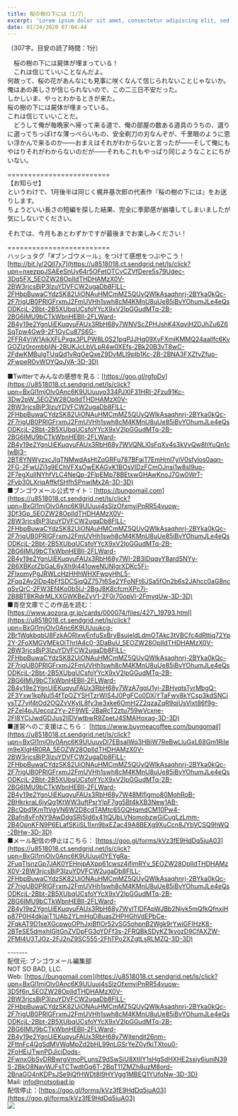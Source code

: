 ```yaml
---
title: 桜の樹の下には（1/7）
excerpt: 'Lorem ipsum dolor sit amet, consectetur adipiscing elit, sed do eiusmod tempor incididunt ut labore et dolore magna aliqua. Praesent elementum facilisis leo vel fringilla est ullamcorper eget. At imperdiet dui accumsan sit amet nulla facilisi morbi tempus.'
date: 01/24/2020 07:04:44
---
```


（307字。目安の読了時間：1分）  
  
　桜の樹の下には屍体が埋まっている！  
　これは信じていいことなんだよ。  
何故って、桜の花があんなにも見事に咲くなんて信じられないことじゃないか。  
俺はあの美しさが信じられないので、この二三日不安だった。  
しかしいま、やっとわかるときが来た。  
桜の樹の下には屍体が埋まっている。  
これは信じていいことだ。  
　どうして俺が毎晩家へ帰って来る道で、俺の部屋の数ある道具のうちの、選りに選ってちっぽけな薄っぺらいもの、安全剃刀の刃なんぞが、千里眼のように思い浮かんで来るのか――おまえはそれがわからないと言ったが――そして俺にもやはりそれがわからないのだが――それもこれもやっぱり同じようなことにちがいない。  
  
\=========================  
【お知らせ】  
というわけで、1月後半は同じく梶井基次郎の代表作『桜の樹の下には』をお送りします。  
ちょうどいい長さの短編を探した結果、完全に季節感が崩壊してしまいましたが気にしないでください。  
  
それでは、今月もあとわずかですが最後までお楽しみください！  
  
\=========================  
ハッシュタグ「#ブンゴウメール」をつけて感想をつぶやこう！　  
[http://bit.ly/2Qll7x7](https://u8518018.ct.sendgrid.net/ls/click?upn=nxezppJSAEeSnUy64r5OFetOTCvCZVfDere5s79Udec-3Dq5FX_5EOZW28OpIldTHDHAMzX0V-2BW3rjcsBjP3IzuYDVFCW2ugaDb8FlLL-2FHbpBuwaCYdzSK82UiONAuHMCmMZ5QUyQWlkAsaqhnrj-2BYka0kQc-2F7rigUB0PRlGFrxmJ2FmUVHh1swh8cM4KMnU8uUe85iBvYOhumJLe4eQsODKcjL-2Bbt-2B5XUbqUCsfoYYcX9xV2lpGGudMTq-2B-2BG6IMU9bCTkWbnHEBIl-2FLWard-2B4y19e2YgnUiEKuqyuFAUx3RbH68y7WNVScZPHJshK4XqvlH2DJhZu6Z6SqTpw4Gw9-2F1GyCu87S6G-2FFR4ViW1AikXFLPxgx3PLPW8L0S21pgPJJHq09XvFXmiKMMQ24aallfc6KvGOZIz0rombbIjN-2BUKJcLbVLpR4w0XEfs-2Bk20B3vT8wC-2FdwKMBulgTUqQd1vRqOeQxeZ9DvMLI9pIb1Kc-2B-2BNA3FXZfvZfuo-2FwpeROvWOYQqJVA-3D-3D)  
  
■Twitterでみんなの感想を見る：[https://goo.gl/rgfoDv](https://u8518018.ct.sendgrid.net/ls/click?upn=BxGl1mjOlv0Anc6K9UUuuvo334PJXlF31HRI-2Fzu91Kc-3Dw2pW_5EOZW28OpIldTHDHAMzX0V-2BW3rjcsBjP3IzuYDVFCW2ugaDb8FlLL-2FHbpBuwaCYdzSK82UiONAuHMCmMZ5QUyQWlkAsaqhnrj-2BYka0kQc-2F7rigUB0PRlGFrxmJ2FmUVHh1swh8cM4KMnU8uUe85iBvYOhumJLe4eQsODKcjL-2Bbt-2B5XUbqUCsfoYYcX9xV2lpGGudMTq-2B-2BG6IMU9bCTkWbnHEBIl-2FLWard-2B4y19e2YgnUiEKuqyuFAUx3RbH68y7WVQNLl0sFqXv4s3kVvQw8hYuQn1clwBI3-2BT8YNWyzxcJlgTNMwdAsHtZoGRFu787BFaiT7EmHml7yiV0sfylos0aqn-2FG-2FwUZj1g9EChVFXsOwEKAGvK1BOsVIDzFCmOJnsi1w8sI9uo-2F7egXulINYhfVLC4NeQp-2FlpEMp78BEtxwGHAwKnoJ7Gw0WrT-2Fvb30LXriqAffkfSHfhSPnwlMx2A-3D-3D)  
■ブンゴウメール公式サイト：[https://bungomail.com](https://u8518018.ct.sendgrid.net/ls/click?upn=BxGl1mjOlv0Anc6K9UUuuj4sSlzOfxmyiPnRR54vuow-3Df3Gp_5EOZW28OpIldTHDHAMzX0V-2BW3rjcsBjP3IzuYDVFCW2ugaDb8FlLL-2FHbpBuwaCYdzSK82UiONAuHMCmMZ5QUyQWlkAsaqhnrj-2BYka0kQc-2F7rigUB0PRlGFrxmJ2FmUVHh1swh8cM4KMnU8uUe85iBvYOhumJLe4eQsODKcjL-2Bbt-2B5XUbqUCsfoYYcX9xV2lpGGudMTq-2B-2BG6IMU9bCTkWbnHEBIl-2FLWard-2B4y19e2YgnUiEKuqyuFAUx3RbH68y7WI-2B3IDqqyY8ardSNYy-2B6XBKotZbGaL6yXh9j441oweNUNIgrXDKc5Fi-2FIxomyPgJRWLcHzHHhWHXFwpyHhL5-2Fqq2Av2lDp4bFfSDCSiqQZ757t6Se2YFoNFt6JSa5fOn2b6s2JAhcc0aG8ncqSvQrC-2FW3Ef4Ko0b5IJ-2BgJ8K8cfcmXPc7i-2B8BTBKRdrMLXXGWKBeZyV1-2F0r70opVI-2FmyqUw-3D-3D)  
■青空文庫でこの作品を読む：[https://www.aozora.gr.jp/cards/000074/files/427\_19793.html](https://u8518018.ct.sendgrid.net/ls/click?upn=BxGl1mjOlv0Anc6K9UUuukcg-2Br1WqkbqbU8FzkAORlxwEnfuSxBryBsujeldLdmOTAkc3tVBCfc4dRttiq72Yp2Y-2FoXMGVMEkOiThrlA4c0-3DaBuU_5EOZW28OpIldTHDHAMzX0V-2BW3rjcsBjP3IzuYDVFCW2ugaDb8FlLL-2FHbpBuwaCYdzSK82UiONAuHMCmMZ5QUyQWlkAsaqhnrj-2BYka0kQc-2F7rigUB0PRlGFrxmJ2FmUVHh1swh8cM4KMnU8uUe85iBvYOhumJLe4eQsODKcjL-2Bbt-2B5XUbqUCsfoYYcX9xV2lpGGudMTq-2B-2BG6IMU9bCTkWbnHEBIl-2FLWard-2B4y19e2YgnUiEKuqyuFAUx3RbH68y7WzA7gqU1yj-2BHvqtsTyrMbgQ-2F3Yxw1kpNul54fTpOZYSHTzrWIS4J0PgFCo0DXjYTaFwv8kYCsp3kdSNCiysTZ7vjf4tOd2OQZvVKyIL8fy3w3xke6OmH2Z2qzaZqR9qjUsVlxt86f9g-2FZel4pJUecoz2Yy-2F9WE-2BaRcT2ztu759wVcxne-2FI8YCjJwdGDJus2IlDVwtbwR9ZpetJ4SMAHoxag-3D-3D)  
■運営へのご支援はこちら： [https://www.buymeacoffee.com/bungomail](https://u8518018.ct.sendgrid.net/ls/click?upn=BxGl1mjOlv0Anc6K9UUuuvDl7EBsalWq3HBiW7ReBwLluGxL68Gm1RiIem9eXlgHR0RA_5EOZW28OpIldTHDHAMzX0V-2BW3rjcsBjP3IzuYDVFCW2ugaDb8FlLL-2FHbpBuwaCYdzSK82UiONAuHMCmMZ5QUyQWlkAsaqhnrj-2BYka0kQc-2F7rigUB0PRlGFrxmJ2FmUVHh1swh8cM4KMnU8uUe85iBvYOhumJLe4eQsODKcjL-2Bbt-2B5XUbqUCsfoYYcX9xV2lpGGudMTq-2B-2BG6IMU9bCTkWbnHEBIl-2FLWard-2B4y19e2YgnUiEKuqyuFAUx3RbH68y7W48Mlfigmo80MqhRoB-2BHkrkraL6jyQg1KtWW3uftPsrYIpF7gg5Bt4kXB3New1AB-2BcQbd1KmTtVgVN6W2D8cdTAMtc65GQHqmdCM10Pw4-2Bafn8vFnNY9AwDdgSRj5Id6x41tQUbLVNomobzwGiCugLzLmm-2B4OpnKFN9P6ELafSKiiSL1lxn9bxEZac49A8BEXg9XuCcn8JYbVCSQ9hWQ-2BHw-3D-3D)  
■メール配信の停止はこちら： [https://goo.gl/forms/kVz3fE9HdDq5iuA03](https://u8518018.ct.sendgrid.net/ls/click?upn=BxGl1mjOlv0Anc6K9UUuuj0YEYgRa-2FuqTIsnzGp7JAK0YEHnjpAXpp61cwsz4jfimRYv_5EOZW28OpIldTHDHAMzX0V-2BW3rjcsBjP3IzuYDVFCW2ugaDb8FlLL-2FHbpBuwaCYdzSK82UiONAuHMCmMZ5QUyQWlkAsaqhnrj-2BYka0kQc-2F7rigUB0PRlGFrxmJ2FmUVHh1swh8cM4KMnU8uUe85iBvYOhumJLe4eQsODKcjL-2Bbt-2B5XUbqUCsfoYYcX9xV2lpGGudMTq-2B-2BG6IMU9bCTkWbnHEBIl-2FLWard-2B4y19e2YgnUiEKuqyuFAUx3RbH68y7WyITIDFApWJBb2Njvk5mQfkQfnxiHp87P0H4dkjaiT1UAb2YLmHgD8uasZHPHGhVdEPbCe-2FqkAT9D1xeXGcpwoOPhJxjBfIOr52vSG5ohpnB2Wgk9rYwiGFIHzK8-2BTeSE5dmxhIGltGnZVDpFG3oYDFf3s-2FRQBkSDyKZ1kvozD9CfAXZW-2FMl4U3TJOz-2FJ2nZ9SC555-2FhTPo2XZgtLsRLMZQ-3D-3D)  
  
\-------  
配信元: ブンゴウメール編集部  
NOT SO BAD, LLC.  
Web: [https://bungomail.com](https://u8518018.ct.sendgrid.net/ls/click?upn=BxGl1mjOlv0Anc6K9UUuuj4sSlzOfxmyiPnRR54vuow-3D5f6n_5EOZW28OpIldTHDHAMzX0V-2BW3rjcsBjP3IzuYDVFCW2ugaDb8FlLL-2FHbpBuwaCYdzSK82UiONAuHMCmMZ5QUyQWlkAsaqhnrj-2BYka0kQc-2F7rigUB0PRlGFrxmJ2FmUVHh1swh8cM4KMnU8uUe85iBvYOhumJLe4eQsODKcjL-2Bbt-2B5XUbqUCsfoYYcX9xV2lpGGudMTq-2B-2BG6IMU9bCTkWbnHEBIl-2FLWard-2B4y19e2YgnUiEKuqyuFAUx3RbH68y7Wjtendit26nm-2FttnFc4QgSdMVWqMpZd2bHL99nLGSrYeZ0yfkiTXtou0-2FoHEiJTwnPDJicjDods-2FwnxObSyDRBwrgVmoPLunsZ9dSwSiU8XtlIY1sHgSdHXHE2ssiy6iuniN39S-2BkO8NavWJFsTCTwdtGq6T-2BpT11ZMZh8uzM8ord-2BnaGO4nKDPsJSe9iQfHWDt8I9HYVgg1MBEQ1YUfoNw-3D-3D)  
Mail: info@notsobad.jp  
配信停止：[https://goo.gl/forms/kVz3fE9HdDq5iuA03](https://goo.gl/forms/kVz3fE9HdDq5iuA03)  
![](https://u8518018.ct.sendgrid.net/wf/open?upn=ypZaqTjaYrwJSsa-2BLe7H7RcvxSux8rtM6dMtnptkxLQMLiJbmQ03whDMSt9-2BvxM-2BKE6ujadHWCHS-2FYDUUXrKB1ko48yvbyCc0cRihB-2Fp5Bay9wjnwFFFSOMUGZ1XsQFLW96vktbWS-2ByJdT-2FnJbdDfym7Y1qbtQsyPAipk0OF8-2BYvhKpeiN5uWpUYRMGr5PvbAUDk3R-2FytnVYUDMF-2FoqK7cwA6jnBeXHJEXULzscWSUmuqQMzFd3l7qjDu5q9QlnFU2namWU02WX2RC4298mPg0Ag8YQ85HFXxP0JGHJaG-2FTnS2JmdUGGO-2BLp4ETeMnH-2FkLEpX8Z09hDIWlgrTJd5ooqbMhYLgppyvn6hSagkuRlc5qMTq6McXTuxCj-2BNsl8cPUN8vR29aVJStrPOwj7NId5XqtyqIiXwolt-2BRddakJ9y4jiLyZT2v9nvAuKcXukkQ2zckFwBY8wOEwEQ8bT4BTpVnu07pDON6fEH4sx4UNQ-3D)